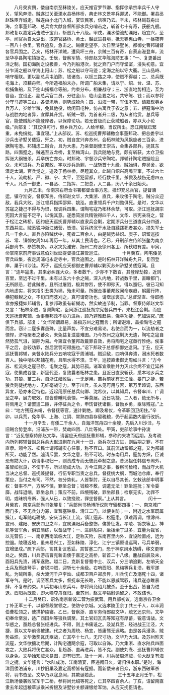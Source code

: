 <!-- { "loadSidebar": true } -->
　　八月癸亥朔，倭自南京至秣陵关。应天推官罗节卿、指挥徐承宗率兵千人守关，望风奔溃。贼遂过关至溧水县杨林桥，典史林文景率兵迎遏，不能御。署县丞赵珠臣弃城走，贼遂由小北门入城，宴饮民家，信宿乃去。辛未，柘林贼载舟出海，佥事董邦政、总兵俞大猷各督所部水兵分哨击之，斩首七十有奇，获船九艘。邦政复以嘉定兵击贼于宝山，斩首九十八级。甲戌，溧水倭流劫溧阳，趋宜兴，至亭，闻官兵自太湖出，取道官路桥、黄土，越武进县境，抵无锡惠山寺，一昼夜奔一百八十余里。官兵追及，急击之。贼疲走望亭，次日至浒墅关。都御史曹邦辅督各官兵围之。乙亥，柘林开洋贼，遭风坏三舟，余贼三百有奇，自蔡庙港登岸，流至华亭县陶宅镇据之。壬辰，督察军情、侍郎赵文华陈海防五事：“一、复更番出洋之制。国初海防之设极善，今乃列船港次，犹之弃门户而守堂室，浸失初意。宜分乍浦之船以守海上阳山；苏、松之船以守马迹；定海之船以守大衢。三山品峙、哨守相联。更以副总兵屯泊陈、钱诸岛，以扼三路之冲，使贼不得越；二、总兵既屯海上，须藉舟师。今所造福船未办，所调广船未集，请以宁、绍、台、温、苏、松捕鱼船，及下捌山捕福仓等船，约束分布，相兼战守；三、浙直地势相连，互为唇齿，宜设正、副总兵官二员，分驻金山、临山会要之地，共守陈、钱；而以参将分守马迹等三山，各督汛地，则势成犄角；四、沿海一带，军伍不充。请籍现募乡兵万人，岁给半粮，免其他役，给闲田屯种，仿古寓兵于农之意；五、拒寇海中功与战胜内地者异，宜厚其升赏。斩贼一颗，为首者升二级，为从者给赏。总兵等官，能使贼船不能登岸者，以保障论功。若无首级而止获贼船者，亦以大小论级。”兵部复：“其议俱可行，但乡兵万众，人给半粮，当议所出。恐江南赋已繁重，未免纷扰，事宜寝。”上从部议。苏、松巡抚曹邦辅檄佥事董邦政、把总娄宇以沙兵击浒墅关倭寇，歼之。初，贼自宜兴奔苏州，会柘林贼为风飘旋者三百余，进据陶宅港。邦辅虑二贼合，且为大患，乃亲督副使王崇古，会集各部兵，扼其东路，四面蹙之。贼逃至五龙桥，复至梅湾山，我兵随地与竞，颇有斩获。太仓卫指挥张大纲被杀，兵卒伤亡亦众。时邦政、宇督沙兵守陶宅。邦辅计陶宅贼据险且众，未可进兵。乃召邦政、宇以沙兵助剿，一战斩首十九级，贼始惧，奔吴舍，欲潜走太湖。官兵觉之，追及于杨林桥，尽殪其众。此贼自绍兴高埠奔窜，不过六七十人，流劫杭、严、徽、宁、太平，至犯留都，经行数千里，杀戮及战伤无虑四五千人。凡杀一御史、一县丞、二指挥、二把总，入二县，历八十余日始灭。
　　
　　九月乙未，命南京右府佥书署都督佥事方恩，挂印充总兵官，提督漕运，镇守淮安。督察军务，侍郎赵文华，大集浙、直兵，来攻倭于陶宅。贼分众迎敌，我兵大败。浙江领兵指挥邵昇、姚泓，直隶领兵千户刘勋俱死。是时，文华以苏寇之捷己不得与为恨，现调兵四集，谓陶宅寇乃柘林余孽，可取。浙江巡抚胡宗宪因大言寇不足平，以悦其意。遂悉简浙兵精锐得四千人，文华、宗宪亲将之，营于松江之砖桥。因约应天巡抚曹邦辅以直隶兵会剿，定期浙兵分三道直兵分四道，东西并进。贼悉锐冲浙江诸营，皆溃。官兵挤沉于水及自蹂践死者甚众，损失军士凡一千余人。直兵亦陷贼伏中，死者二百余人，由是贼势益炽。庚子，诏留巡按苏、常、镇御史周如斗再历一年，从其士民请也。乙巳，升刑部左侍郎张鏊为南京兵部尚书、参赞机务。以水灾免淮安、扬州二府及徐州各卫、所秋粮有差。甲寅，命掌南京前府事诚意伯刘世延提督操江兼管巡江。
　　
　　十月癸亥，陶宅倭见官兵四集，夜走周浦屯永定寺中，官兵追围之。是时柘林开洋贼舟九只，复回登岸，巢于川沙洼。丙子，巡抚应天都御史曹邦辅以剿灭苏州浒墅关倭寇闻。且言：“连年寇患，其来必纠连大众，多者数千，少亦不下数百。其登岸劫掠，近则百里，至远不过千里。未有以五六十余之贼，深入内地，转战数千里，直瞰都门，无所顾忌，若此贼者。且所过屠戮，极其惨烈，使不即殄灭，得以遁归，彼已习知内地虚实，将来招引丑类为祸，殆未可量。所据佥事董邦政闻命疾趋，躬履行阵，横犯鲸鲵之众，不旬日而芟刈之，真可谓奇功也，请亟加褒录。”总督渐直、侍郎杨宜亦报捷如邦辅言，复参邦政虽有斩馘功，然实故违节制，当罪。督察侍郎赵文华又言：“柘林余贼，复巢陶宅，臣同浙江巡抚胡宗宪督兵四千，来松江会剿。而应天巡抚曹邦辅、佥事董邦政不协力进兵，顾乃避难趋易，侥幸功捷，乞加惩究。”疏俱下兵部。部复：“文华所谓趋易，盖指苏州之寇而言；所谓避难，盖指陶宅之寇而言。窃计二寇多寡虽殊，比量声势，不宜分难易论。若使合而为一，以流劫者之慓悍，济屯聚者之蕃众，未免益复滋蔓难图。乃今苏州之寇剿灭无遗，陶宅之寇自然势孤气沮，驱除为易。今第宜令董邦政戴罪自效，务将陶宅之寇亟行殄绝。俟事平之后，总较功罪，然后赏罚可得施也。”诏下邦政于总督都御史逮问。丁丑，应天巡抚曹邦辅，亲督水陆兵分五哨攻寇于周浦城。贼迎敌，四哨俱奔溃，溺水死者数百人。独中哨以邦辅在焉，且阻水得不溃。壬年，巡按直隶御史周如斗言：“方今苏、松流突之寇已殄，屯聚之寇，其势已孤。诸军宜乘胜并力灭此余烬不宜迁延养寇，使巢成谷登，新寇代至，复致曩者柘林之患。且近日直隶斩获，悉本地乡兵之功，其狼、苗二兵，自浙江衄败后，一无足用。苗兵前犹有王江泾、娄门之捷，若狼兵则徒扰地方，无纤毫战守力。至于川兵，虽未见可用与否，第万里趋调，东西异宜，恐亦未足恃也。近起用原任总兵何卿、沈希仪，以其知兵，令督率川、广调至之卒，展力取效。顾皆昏睡眊衰愞，一筹莫展。近日功捷，二人者，绝无所与，将焉用之？请罢遣二臣，并停征兵之令，申饬督抚诸臣，督励乡勇，亟除残寇。”上曰：“地方残寇未靖，令督抚等官，速计剿绝。卿及希仪，令革职回卫闲住。”辛卯，以兵荒，免华亭、上海、江阴、常熟四县存留税粮，仍于起运数内量行改折。
　　
　　十一月辛丑，有倭二千余人，自海洋驾舟四十余艘，先后入川沙洼，与旧贼合势登岸，沿浦东一带，焚劫四团、八灶等处。甲寅，吏部给事中孙浚言：“近见督察侍郎赵文华，请罢应天府巡抚曹邦辅，参称约夹攻而后期。及考疏内所列邦辅督副总兵俞大猷进剿在九月十一日，浙兵次日方进，则后期之罪，不在直隶。矧今苏、松民士谓邦辅实心任事，称不容口。其前流劫留都之寇，又为邦辅所灭，功能了然。遽请斥罢，文华之意，殆不可晓。时东南用兵，寇势方炽，臣诚恐有妨大计，窃请事权归一，则责成专而无彼此牵制之患。昔汉祖任韩信专阃外，虽智如张良，不使干与，所以能成大功。方今江南之事，餐察司检稽，而战守大机当决之总督、巡抚兼提督，行伍专职当责之总兵。督抚统大纲，而城池仓库，奉行策应，当付之有司。不然，权分势轧，人皆掣肘，无以自尽其长。乞敕该部申明事权：督率不严，方略不慎，罪坐总督；钱粮不敷，调遣无法！罪坐巡抚；军令委靡，战阵退缩，罪坐总兵；策应不前，四境残破，罪坐郡县；检察无实，功罪不明，或昧机专断，强人从已，以致挠败，罪坐督察。”上从其言。
　　
　　闰十一月癸亥，南京兵部尚书张鏊复：“兵部尚书杨博所议防守留都四事：一、南京城广而门多，不无兵分力寡，宜暂塞钟阜、清江二门，以便关防；一、附近之水军既属操江，屯军随屯耕战，安庆当长江上流，镇江逼苏、松寇患，俱难再调。惟滁州、宣州、建阳、安庆四卫之军，宜属溧阳兵备整饬，俟警征发。孝陵、锦衣等卫，神机等营军余，俱宜简练，以备战守；一、进鲜船只，坐拨余丁过多，宜量为裁省，以充营伍；一、南京西南滨临大江，足称天险，东南百里内外，宜设险置戍，远为控遏。陵寝近地，虽未易兴工，至如秣陵、淳化、江宁三镇原设巡司，弓兵单弱，宜增堡戍。”疏下兵部，言其复议悉妥。其暂塞二门，恐于神京风水妨碍，移文更审处之。癸酉，川兵游击曹克新击倭于嘉定之高桥，斩首二十八级。鏖战自辰及未，酉阳兵先溃，诸军遂败。越二日，克新复督蜀中土、汉兵，分三哨追剿，左哨天全土兵及筠连弩手，奋锐冲贼，迎斩七十余级。右哨酉阳、邑梅等兵复溃，我军遂乱。为贼所乘，杀大渡河千户李灿、成都卫百户郑彦昇，川兵伤亡及溺死十四，诸军夺气。是时，调至客兵太多，督抚率无长略，不能以恩威驾驭，诸兵遂恣睢暴肆，不复奉约束。川兵初与山东兵斗，参将尚允绍几被杀。至于出战，皆自为进退。酉阳兵既败，即大噪夺舟径归。至苏州，赵文华犒慰谕留之，不敢诘也。
　　
　　十二月癸巳，诏名南京新设二营为振武营。用兵部初议，选南京各卫余丁补正军三千，以都督段堂领之，使防守京城。又选孝陵卫余丁共三千人，以丰润伯曹松领之，使拱护陵寝。乙巳，督察浙、直军务侍郎赵文华，疏乞还京师。文华初奉命至浙，适广西田州等狼兵调至，其土官妇瓦氏等知寇有厚蓄，锐意请战。文华惑之，亟趋总督张经进兵。不得，则上书痛诋之。及湖兵至，经进战王江泾，大捷，竟以文华前谗被逮。代之者为周珫、杨宜，皆庸驽无远略。由是各兵漫涣，贼势益炽。文华激奖瓦氏亟战，亡其卒十七八，无尺寸功，文华乃大沮。及苏州殄灭流寇，文华欲攘功后期，计陶宅遭飓余寇，可取以自饰。乃大集浙、直水陆兵四面攻之，大败兵将伤亡甚众。复趋浙、直再进兵，皆不克。副使刘焘、巡抚曹邦辅仅以身免。文华始知贼未易图，即有归志。及十一月，川兵破周浦贼，俞大猷复有海洋之捷。文华遽言：“水陆成功，江南清宴，臣违阙日久，请归供本职。”是时，海洋回倭泊浦东，川抄旧巢及嘉定高桥皆有寇据。而新倭来者日众，浙东西破军杀将，羽书沓至。文华乃以寇息闻，其欺诞若此。
　　
　　三十五年正月壬午，松江新场倭袭败官军于二桥，参将尚允绍等死之，亡其卒四百余人。丁亥，诏留南直隶去年起运粮草派乘米折银及浒墅钞关额课银给军饷。从应天抚臣请也。
　　
